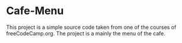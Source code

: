 # Cafe-Menu
This project is a simple source code taken from one of the courses of freeCodeCamp.org. The project is a mainly the menu of the cafe. 
